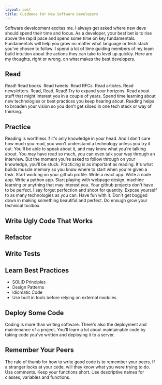 ```yaml
---
layout: post
title: Guidance For New Software Developers
---
```



Software development excites me. I always get asked where new devs should spend their time and focus. As a developer, your best bet is to rise above the rapid pace and spend some time on key fundamentals. Fundamentals will help you grow no matter what language or tech stack you've chosen to follow. I spend a lot of time guiding members of my team build intuition about the actions they can take to level up quickly. Here are my thoughts, right or wrong, on what makes the best developers.

## Read
Read! Read books. Read tweets. Read RFCs. Read articles. Read newsletters. Read, Read, Read! Try to expand your horizons. Read about stuff that might interest you in a couple of years. Spend time learning about new technologies or best practices you keep hearing about. Reading helps to broaden your vision so you don't get siloed in one tech stack or way of thinking.

## Practice
Reading is worthless if it's only knowledge in your head. And I don't care how much you read, you won't understand a technology unless you try it out. You'll be able to speak about it, and may know what you're talking about. You may have read so much, you can even talk your way through an interview. But the moment you're asked to follow through on your knowledge, you'll be stuck. Practicing is as important as reading. It's what builds muscle memory so you know where to start when you're given a task. Start working on your github profile. Write a react app. Write a node app. Write a python app. Start playing with webpage design, machine learning or anything that may interest you. Your github projects don't have to be perfect. I say forget perfection and shoot for quantity. Expose yourself to as many technologies as you can. Have fun with it. Don't get bogged down in making something beautiful and perfect. Do enough grow your technical toolbox. 

## Write Ugly Code That Works

## Refactor

## Write Tests

## Learn Best Practices
- SOLID Principles
- Design Patterns
- Idiomatic Code
- Use built in tools before relying on external modules. 

## Deploy Some Code
Coding is more than writing software. There's also the deployment and maintenance of a project. You'll learn a lot about maintainable code by taking code you've written and deploying  it to a server.

## Remember Your Peers
The rule of thumb for how to write good code is to remember your peers. If a stranger looks at your code, will they know what you were trying to do. Use comments. Keep your functions short. Use descriptive names for classes, variables and functions.
